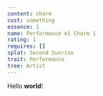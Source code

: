 ```yaml
---
content: charm
cost: something
essence: 1
name: Performance e1 Charm 1
rating: 1
requires: []
splat: Second Sunrise
trait: Performance
tree: Artist
---
```


Hello **world**!
